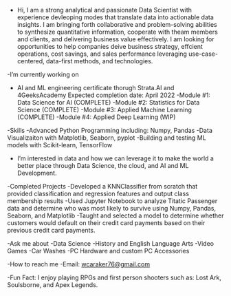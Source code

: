 - Hi, I am a strong analytical and passionate Data Scientist with experience devleoping modes that translate data into actionable data insights. I am bringing forth collaborative and problem-solving abilities to synthesize quantitative information, cooperate with theam members and clients, and delivering business value effectively. I am looking for opportunities to help companies deive business strategy, effcient operations, cost savings, and sales performance leveraging use-case-centered, data-first methods, and technologies.

-I’m currently working on 
- AI and ML engineering certificate thorugh Strata.AI and 4GeeksAcademy Expected completion date: April 2022
  -Module #1: Data Science for AI (COMPLETE)
  -Module #2: Statistics for Data Science (COMPLETE)
  -Module #3: Applied Machine Learning (COMPLETE)
  -Module #4: Applied Deep Learning (WIP)

-Skills
  -Advanced Python Programming including: Numpy, Pandas
  -Data Visualizaiton with Matplotlib, Seaborn, pyplot
  -Building and testing ML models with Scikit-learn, TensorFlow

- I’m interested in data and how we can leverage it to make the world a better place through Data Science, the cloud, and AI and ML Development.

-Completed Projects
  -Developed a KNNClassifier from scratch that provided classification and regression features and output class membership results
  -Used Jupyter Notebook to analyze Titatic Passenger data and determine who was most likely to survive using Numpy, Pandas, Seaborn, and Matplotlib
  -Taught and selected a model to determine whether customers would default on their credit card payments based on their previous credit card payments. 
 
 -Ask me about
  -Data Science
  -History and English Language Arts
  -Video Games
  -Car Washes
  -PC Hardware and custom PC Accessories
  
  -How to reach me
    -Email: wcaraker76@gmail.com
   
   -Fun Fact: I enjoy playing RPGs and first person shooters such as: Lost Ark, Soulsborne, and Apex Legends.
    
    
    

<!---
wcaraker76/wcaraker76 is a ✨ special ✨ repository because its `README.md` (this file) appears on your GitHub profile.
You can click the Preview link to take a look at your changes.
--->
